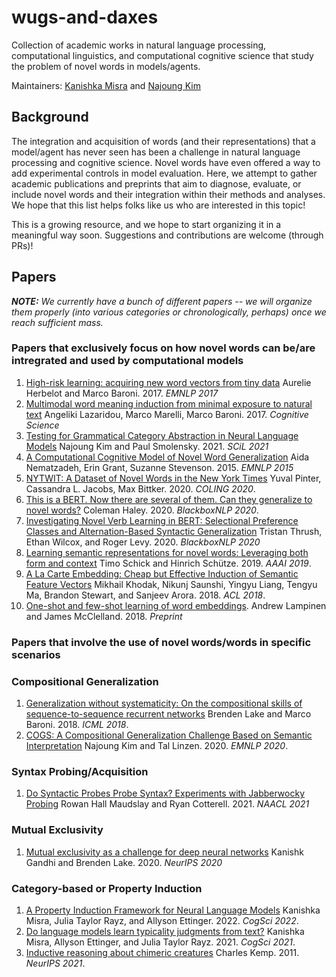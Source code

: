 # wugs-and-daxes
Collection of academic works in natural language processing, computational linguistics, and computational cognitive science that study the problem of novel words in models/agents.

Maintainers: [Kanishka Misra](https://github.com/kanishkamisra) and [Najoung Kim](https://github.com/najoungkim)

## Background

The integration and acquisition of words (and their representations) that a model/agent has never seen has been a challenge in natural language processing and cognitive science. Novel words have even offered a way to add experimental controls in model evaluation. Here, we attempt to gather academic publications and preprints that aim to diagnose, evaluate, or include novel words and their integration within their methods and analyses. We hope that this list helps folks like us who are interested in this topic!

This is a growing resource, and we hope to start organizing it in a meaningful way soon. Suggestions and contributions are welcome (through PRs)!

## Papers

***NOTE:*** *We currently have a bunch of different papers -- we will organize them properly (into various categories or chronologically, perhaps) once we reach sufficient mass.*

### Papers that exclusively focus on how novel words can be/are intregrated and used by computational models

1. [High-risk learning: acquiring new word vectors from tiny data](https://aclanthology.org/D17-1030) Aurelie Herbelot and Marco Baroni. 2017. *EMNLP 2017*
2. [Multimodal word meaning induction from minimal exposure to natural text](https://onlinelibrary.wiley.com/doi/full/10.1111/cogs.12481) Angeliki Lazaridou, Marco Marelli, Marco Baroni. 2017. *Cognitive Science*
3. [Testing for Grammatical Category Abstraction in Neural Language Models](https://aclanthology.org/2021.scil-1.59) Najoung Kim and Paul Smolensky. 2021. *SCiL 2021*
4. [A Computational Cognitive Model of Novel Word Generalization](https://aclanthology.org/D15-1207) Aida Nematzadeh, Erin Grant, Suzanne Stevenson. 2015. _EMNLP 2015_
5. [NYTWIT: A Dataset of Novel Words in the New York Times](https://aclanthology.org/2020.coling-main.572) Yuval Pinter, Cassandra L. Jacobs, Max Bittker. 2020. _COLING 2020_.
6. [This is a BERT. Now there are several of them. Can they generalize to novel words?](https://aclanthology.org/2020.blackboxnlp-1.31) Coleman Haley. 2020. _BlackboxNLP 2020_.
7. [Investigating Novel Verb Learning in BERT: Selectional Preference Classes and Alternation-Based Syntactic Generalization](https://aclanthology.org/2020.blackboxnlp-1.25) Tristan Thrush, Ethan Wilcox, and Roger Levy. 2020. _BlackboxNLP 2020_
8. [Learning semantic representations for novel words: Leveraging both form and context](https://arxiv.org/abs/1811.03866) Timo Schick and Hinrich Schütze. 2019. _AAAI 2019_.
9. [A La Carte Embedding: Cheap but Effective Induction of Semantic Feature Vectors](https://aclanthology.org/P18-1002) Mikhail Khodak, Nikunj Saunshi, Yingyu Liang, Tengyu Ma, Brandon Stewart, and Sanjeev Arora. 2018. _ACL 2018_.
10. [One-shot and few-shot learning of word embeddings](https://arxiv.org/abs/1710.10280). Andrew Lampinen and James McClelland. 2018. _Preprint_


### Papers that involve the use of novel words/words in specific scenarios

### Compositional Generalization

1. [Generalization without systematicity: On the compositional skills of sequence-to-sequence recurrent networks](http://proceedings.mlr.press/v80/lake18a/lake18a.pdf) Brenden Lake and Marco Baroni. 2018. _ICML 2018_.
2. [COGS: A Compositional Generalization Challenge Based on Semantic Interpretation](https://aclanthology.org/2020.emnlp-main.731) Najoung Kim and Tal Linzen. 2020. *EMNLP 2020*.

### Syntax Probing/Acquisition
1. [Do Syntactic Probes Probe Syntax? Experiments with Jabberwocky Probing](https://aclanthology.org/2021.naacl-main.11) Rowan Hall Maudslay and Ryan Cotterell. 2021. _NAACL 2021_

### Mutual Exclusivity
1. [Mutual exclusivity as a challenge for deep neural networks](https://proceedings.neurips.cc/paper/2020/file/a378383b89e6719e15cd1aa45478627c-Paper.pdf) Kanishk Gandhi and Brenden Lake. 2020. _NeurIPS 2020_

### Category-based or Property Induction
1. [A Property Induction Framework for Neural Language Models](https://arxiv.org/abs/2205.06910) Kanishka Misra, Julia Taylor Rayz, and Allyson Ettinger. 2022. *CogSci 2022*.
2. [Do language models learn typicality judgments from text?](https://escholarship.org/uc/item/9n77r9mr#main) Kanishka Misra, Allyson Ettinger, and Julia Taylor Rayz. 2021. *CogSci 2021*.
3. [Inductive reasoning about chimeric creatures](https://proceedings.neurips.cc/paper/2011/file/705f2172834666788607efbfca35afb3-Paper.pdf) Charles Kemp. 2011. _NeurIPS 2021_.
